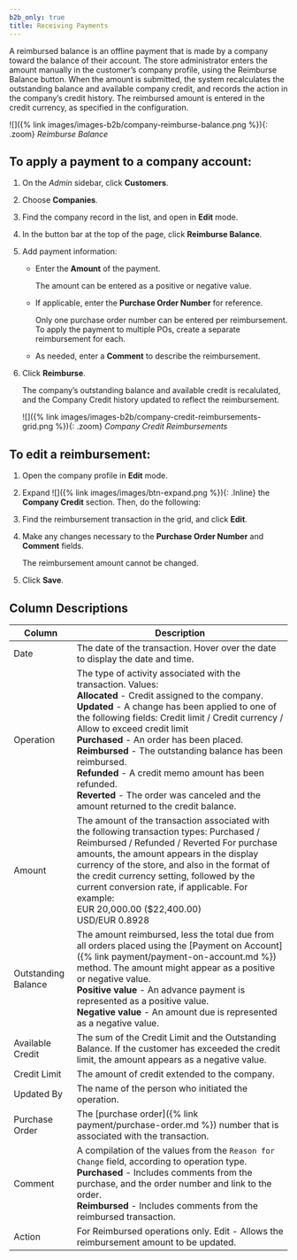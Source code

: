 ```yaml
---
b2b_only: true
title: Receiving Payments
---
```


A reimbursed balance is an offline payment that is made by a company toward the balance of their account. The store administrator enters the amount manually in the customer’s company profile, using the Reimburse Balance button. When the amount is submitted, the system recalculates the outstanding balance and available company credit, and records the action in the company’s credit history. The reimbursed amount is entered in the credit currency, as specified in the configuration.

![]({% link images/images-b2b/company-reimburse-balance.png %}){: .zoom}
_Reimburse Balance_

## To apply a payment to a company account:

1. On the _Admin_ sidebar, click **Customers**.

1. Choose **Companies**.

1. Find the company record in the list, and open in **Edit** mode.

1. In the button bar at the top of the page, click **Reimburse Balance**.

1. Add payment information:

   - Enter the **Amount** of the payment.

      The amount can be entered as a positive or negative value.

   - If applicable, enter the **Purchase Order Number** for reference.

      Only one purchase order number can be entered per reimbursement. To apply the payment to multiple POs, create a separate reimbursement for each.

   - As needed, enter a **Comment** to describe the reimbursement.

1. Click **Reimburse**.

   The company’s outstanding balance and available credit is recalulated, and the Company Credit history updated to reflect the reimbursement.

   ![]({% link images/images-b2b/company-credit-reimbursements-grid.png %}){: .zoom}
   _Company Credit Reimbursements_

## To edit a reimbursement:

1. Open the company profile in **Edit** mode.

1. Expand ![]({% link images/images/btn-expand.png %}){: .Inline} the **Company Credit** section. Then, do the following:

1. Find the reimbursement transaction in the grid, and click **Edit**.

1. Make any changes necessary to the **Purchase Order Number** and **Comment** fields.

   The reimbursement amount cannot be changed.

1. Click **Save**.

## Column Descriptions

|Column|Description|
|--- |--- |
|Date|The date of the transaction. Hover over the date to display the date and time.|
|Operation|The type of activity associated with the transaction. Values: <br/>**Allocated** - Credit assigned to the company. <br/>**Updated** - A change has been applied to one of the following fields: Credit limit / Credit currency / Allow to exceed credit limit <br/>**Purchased** - An order has been placed. <br/>**Reimbursed** - The outstanding balance has been reimbursed. <br/>**Refunded** - A credit memo amount has been refunded. <br/>**Reverted** - The order was canceled and the amount returned to the credit balance.|
|Amount|The amount of the transaction associated with the following transaction types: Purchased / Reimbursed / Refunded / Reverted For purchase amounts, the amount appears in the display currency of the store, and also in the format of the credit currency setting, followed by the current conversion rate, if applicable. For example: <br/>EUR 20,000.00 ($22,400.00) <br/>USD/EUR 0.8928|
|Outstanding Balance|The amount reimbursed, less the total due from all orders placed using the [Payment on Account]({% link payment/payment-on-account.md %}) method. The amount might appear as a positive or negative value. <br/>**Positive value** - An advance payment is represented as a positive value.  <br/>**Negative value** - An amount due is represented as a negative value.|
|Available Credit|The sum of the Credit Limit and the Outstanding Balance. If the customer has exceeded the credit limit, the amount appears as a negative value.|
|Credit Limit|The amount of credit extended to the company.|
|Updated By|The name of the person who initiated the operation.|
|Purchase Order|The [purchase order]({% link payment/purchase-order.md %}) number that is associated with the transaction.|
|Comment|A compilation of the values from the `Reason for Change` field, according to operation type. <br/>**Purchased** - Includes comments from the purchase, and the order number and link to the order. <br/>**Reimbursed** - Includes comments from the reimbursed transaction.|
|Action|For Reimbursed operations only. <span class="btn">Edit</span> - Allows the reimbursement amount to be updated.|
